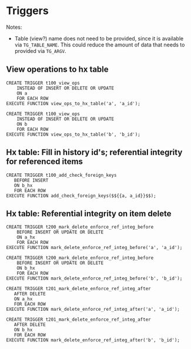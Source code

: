 # Triggers

Notes:
- Table (view?) name does not need to be provided, since it is available via 
  `TG_TABLE_NAME`. This could reduce the amount of data that needs to provided via 
  `TG_ARGV`.

## View operations to hx table

```postgresql
CREATE TRIGGER t100_view_ops
    INSTEAD OF INSERT OR DELETE OR UPDATE
    ON a
    FOR EACH ROW
EXECUTE FUNCTION view_ops_to_hx_table('a', 'a_id');

CREATE TRIGGER t100_view_ops
    INSTEAD OF INSERT OR DELETE OR UPDATE
    ON b
    FOR EACH ROW
EXECUTE FUNCTION view_ops_to_hx_table('b', 'b_id');
```

## Hx table: Fill in history id's; referential integrity for referenced items

````postgresql
CREATE TRIGGER t100_add_check_foreign_keys
   BEFORE INSERT 
   ON b_hx
   FOR EACH ROW
EXECUTE FUNCTION add_check_foreign_keys($${{a, a_id}}$$);
````

## Hx table: Referential integrity on item delete


```postgresql
CREATE TRIGGER t200_mark_delete_enforce_ref_integ_before
    BEFORE INSERT OR UPDATE OR DELETE
    ON a_hx
    FOR EACH ROW
EXECUTE FUNCTION mark_delete_enforce_ref_integ_before('a', 'a_id');

CREATE TRIGGER t200_mark_delete_enforce_ref_integ_before
    BEFORE INSERT OR UPDATE OR DELETE
    ON b_hx
    FOR EACH ROW
EXECUTE FUNCTION mark_delete_enforce_ref_integ_before('b', 'b_id');
```

```postgresql
CREATE TRIGGER t201_mark_delete_enforce_ref_integ_after
   AFTER DELETE
   ON a_hx
   FOR EACH ROW
EXECUTE FUNCTION mark_delete_enforce_ref_integ_after('a', 'a_id');

CREATE TRIGGER t201_mark_delete_enforce_ref_integ_after
   AFTER DELETE
   ON b_hx
   FOR EACH ROW
EXECUTE FUNCTION mark_delete_enforce_ref_integ_after('b', 'b_id');
```


